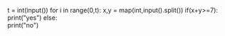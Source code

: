 t = int(input())
for i in range(0,t):
    x,y = map(int,input().split())
    if(x+y>=7):
       print("yes")
    else:  
       print("no")  

